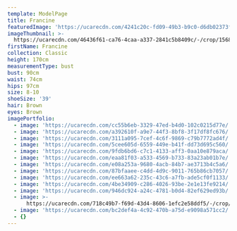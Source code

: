 ```yaml
---
template: ModelPage
title: Francine
featuredImage: 'https://ucarecdn.com/4241c20c-fd09-49b3-b9c0-d6db02373f80/'
imageThumbnail: >-
  https://ucarecdn.com/46436f61-ca76-4caa-a337-2841c5b8409c/-/crop/1568x1632/461,0/-/preview/
firstName: Francine
collection: Classic
height: 170cm
measurementType: bust
bust: 90cm
waist: 74cm
hips: 97cm
size: 8-10
shoeSize: '39'
hair: Brown
eyes: Brown
imagePortfolio:
  - image: 'https://ucarecdn.com/cc55b6eb-3329-47ed-b4d0-102c0215d77e/'
  - image: 'https://ucarecdn.com/a392610f-a9e7-44f3-8bf8-3f17df8fc676/'
  - image: 'https://ucarecdn.com/3111a095-7cef-4c6f-9869-c79b7772ad4f/'
  - image: 'https://ucarecdn.com/5cee605d-6559-449e-b41f-dd73d695c560/'
  - image: 'https://ucarecdn.com/9fdb6bd6-c7c1-4133-aff3-0aa10e879aca/'
  - image: 'https://ucarecdn.com/eaa81f03-a533-4569-b733-83a23ab01b7e/'
  - image: 'https://ucarecdn.com/e08a253a-9680-4acb-84b7-ae3713b4c5a6/'
  - image: 'https://ucarecdn.com/87bfaaee-c4dd-4d9c-9011-765b86cb7057/'
  - image: 'https://ucarecdn.com/ee663a62-235c-43c6-a7fb-ade5cf0f1133/'
  - image: 'https://ucarecdn.com/4be34909-c286-4026-93be-2e1e13fe9214/'
  - image: 'https://ucarecdn.com/946dc924-a24c-4781-b0d4-82ef629ed93b/'
  - image: >-
      https://ucarecdn.com/718c49b7-f69d-43d4-8606-1efc2e58ddf5/-/crop/996x598/0,33/-/preview/
  - image: 'https://ucarecdn.com/bc2def4a-4c92-470b-a75d-e9098a571cc2/'
  - {}
---
```



